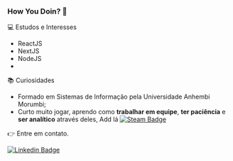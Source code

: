### How You Doin? 👋

<!--
**RuBrock/RuBrock** is a ✨ _special_ ✨ repository because its `README.md` (this file) appears on your GitHub profile.

Here are some ideas to get you started:

- 🔭 I’m currently working on ...
- 🌱 I’m currently learning ...
- 👯 I’m looking to collaborate on ...
- 🤔 I’m looking for help with ...
- 💬 Ask me about ...
- 📫 How to reach me: ...
- 😄 Pronouns: ...
- ⚡ Fun fact: ...
-->

💻 Estudos e Interesses
- ReactJS
- NextJS
- NodeJS
- 

📚 Curiosidades

- Formado em Sistemas de Informação pela Universidade Anhembi Morumbi;
- Curto muito jogar, aprendo como **trabalhar em equipe**, **ter paciência** e **ser analítico** através deles, Add lá [![Steam Badge](https://img.shields.io/badge/steam-profile-blue)](https://steamcommunity.com/profiles/76561198313377706/)


👉 Entre em contato.

[![Linkedin Badge](https://img.shields.io/badge/-LinkedIn-blue?style=for-the-badge&logo=Linkedin&logoColor=white&link=https://www.linkedin.com/in/biacoelho)](https://www.linkedin.com/in/rubens-b-14b266136/)
